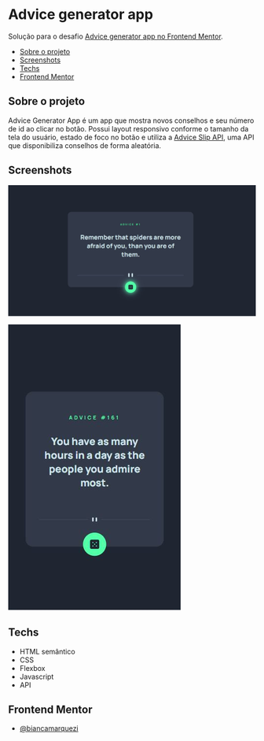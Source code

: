 # Advice generator app

Solução para o desafio [Advice generator app no Frontend Mentor](https://www.frontendmentor.io/challenges/advice-generator-app-QdUG-13db).

- [Sobre o projeto ](#sobre-o-projeto)
- [Screenshots](#screenshots)
- [Techs](#techs)
- [Frontend Mentor](#frontend-mentor)

## Sobre o projeto

Advice Generator App é um app que mostra novos conselhos e seu número de id ao clicar no botão. Possui layout responsivo conforme o tamanho da tela do usuário, estado de foco no botão e utiliza a [Advice Slip API](https://api.adviceslip.com), uma API que disponibiliza conselhos de forma aleatória.

## Screenshots

![](./screenshots/screenshot1.JPG)

![](./screenshots/screenshot2.JPG)

## Techs

- HTML semântico
- CSS
- Flexbox
- Javascript
- API

## Frontend Mentor

- [@biancamarquezi](https://www.frontendmentor.io/profile/biancamarquezi)
